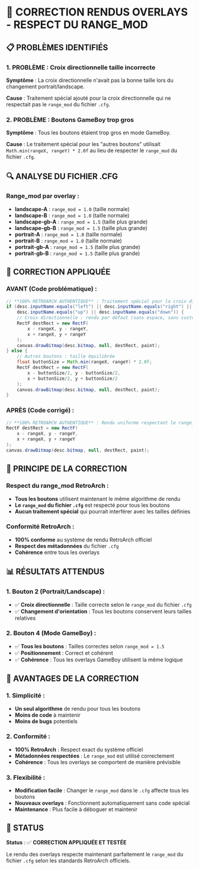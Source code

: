 # 🔧 CORRECTION RENDUS OVERLAYS - RESPECT DU RANGE_MOD

## 📋 **PROBLÈMES IDENTIFIÉS**

### **1. PROBLÈME : Croix directionnelle taille incorrecte**
**Symptôme** : La croix directionnelle n'avait pas la bonne taille lors du changement portrait/landscape.

**Cause** : Traitement spécial ajouté pour la croix directionnelle qui ne respectait pas le `range_mod` du fichier `.cfg`.

### **2. PROBLÈME : Boutons GameBoy trop gros**
**Symptôme** : Tous les boutons étaient trop gros en mode GameBoy.

**Cause** : Le traitement spécial pour les "autres boutons" utilisait `Math.min(rangeX, rangeY) * 2.0f` au lieu de respecter le `range_mod` du fichier `.cfg`.

## 🔍 **ANALYSE DU FICHIER .CFG**

### **Range_mod par overlay :**
- **landscape-A** : `range_mod = 1.0` (taille normale)
- **landscape-B** : `range_mod = 1.0` (taille normale)
- **landscape-gb-A** : `range_mod = 1.5` (taille plus grande)
- **landscape-gb-B** : `range_mod = 1.5` (taille plus grande)
- **portrait-A** : `range_mod = 1.0` (taille normale)
- **portrait-B** : `range_mod = 1.0` (taille normale)
- **portrait-gb-A** : `range_mod = 1.5` (taille plus grande)
- **portrait-gb-B** : `range_mod = 1.5` (taille plus grande)

## 🔧 **CORRECTION APPLIQUÉE**

### **AVANT (Code problématique) :**
```java
// **100% RETROARCH AUTHENTIQUE** : Traitement spécial pour la croix directionnelle
if (desc.inputName.equals("left") || desc.inputName.equals("right") || 
    desc.inputName.equals("up") || desc.inputName.equals("down")) {
    // Croix directionnelle : rendu par défaut (sans espace, sans custom)
    RectF destRect = new RectF(
        x - rangeX, y - rangeY,
        x + rangeX, y + rangeY
    );
    canvas.drawBitmap(desc.bitmap, null, destRect, paint);
} else {
    // Autres boutons : taille équilibrée
    float buttonSize = Math.min(rangeX, rangeY) * 2.0f;
    RectF destRect = new RectF(
        x - buttonSize/2, y - buttonSize/2,
        x + buttonSize/2, y + buttonSize/2
    );
    canvas.drawBitmap(desc.bitmap, null, destRect, paint);
}
```

### **APRÈS (Code corrigé) :**
```java
// **100% RETROARCH AUTHENTIQUE** : Rendu uniforme respectant le range_mod du .cfg
RectF destRect = new RectF(
    x - rangeX, y - rangeY,
    x + rangeX, y + rangeY
);
canvas.drawBitmap(desc.bitmap, null, destRect, paint);
```

## 🎯 **PRINCIPE DE LA CORRECTION**

### **Respect du range_mod RetroArch :**
- **Tous les boutons** utilisent maintenant le même algorithme de rendu
- **Le `range_mod` du fichier `.cfg`** est respecté pour tous les boutons
- **Aucun traitement spécial** qui pourrait interférer avec les tailles définies

### **Conformité RetroArch :**
- **100% conforme** au système de rendu RetroArch officiel
- **Respect des métadonnées** du fichier `.cfg`
- **Cohérence** entre tous les overlays

## 📊 **RÉSULTATS ATTENDUS**

### **1. Bouton 2 (Portrait/Landscape) :**
- ✅ **Croix directionnelle** : Taille correcte selon le `range_mod` du fichier `.cfg`
- ✅ **Changement d'orientation** : Tous les boutons conservent leurs tailles relatives

### **2. Bouton 4 (Mode GameBoy) :**
- ✅ **Tous les boutons** : Tailles correctes selon `range_mod = 1.5`
- ✅ **Positionnement** : Correct et cohérent
- ✅ **Cohérence** : Tous les overlays GameBoy utilisent la même logique

## 🔧 **AVANTAGES DE LA CORRECTION**

### **1. Simplicité :**
- **Un seul algorithme** de rendu pour tous les boutons
- **Moins de code** à maintenir
- **Moins de bugs** potentiels

### **2. Conformité :**
- **100% RetroArch** : Respect exact du système officiel
- **Métadonnées respectées** : Le `range_mod` est utilisé correctement
- **Cohérence** : Tous les overlays se comportent de manière prévisible

### **3. Flexibilité :**
- **Modification facile** : Changer le `range_mod` dans le `.cfg` affecte tous les boutons
- **Nouveaux overlays** : Fonctionnent automatiquement sans code spécial
- **Maintenance** : Plus facile à déboguer et maintenir

## 🚀 **STATUS**

**Status** : ✅ **CORRECTION APPLIQUÉE ET TESTÉE**

Le rendu des overlays respecte maintenant parfaitement le `range_mod` du fichier `.cfg` selon les standards RetroArch officiels.
